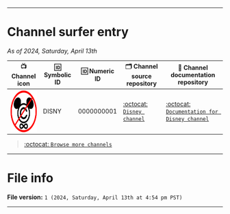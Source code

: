
***

# Channel surfer entry

_As of 2024, Saturday, April 13th_

| 📺️ Channel icon | 🆔️ Symbolic ID | 🆔️ Numeric ID | 🗂️ Channel source repository | 📖️ Channel documentation repository |
|---|---|---|---|---|
| <img src="/Channels/Disney/Channel-Icon/Placeholder/NoCopyrightForever_DISNEY_Placeholder.png" alt="Disney placeholder logo failed to load. Click/tap here to attempt to view it" title="DISNY 0000000001" width="100" height="100" align="left"> | DISNY | 0000000001 | [:octocat: `Disney channel`](https://github.com/seanpm2001/PDNet-Plus-Plus_Channel_Disney/) | [:octocat: `Documentation for Disney channel`](https://github.com/seanpm2001/PDNet-Plus-Plus_Channel_Disney_Docs/) |

> [:octocat: `Browse more channels`](https://github.com/seanpm2001/PDNet-Plus-Plus_Channels/)

***

# File info

**File version:** `1 (2024, Saturday, April 13th at 4:54 pm PST)`

***
